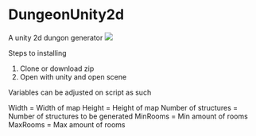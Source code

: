 # DungeonUnity2d
A unity 2d dungon generator
![]({{site.baseurl}}/http://i.imgur.com/F0W8wsS)

Steps to installing
1. Clone or download zip
2. Open with unity and open scene

Variables can be adjusted on script as such

Width = Width of map
Height = Height of map
Number of structures = Number of structures to be generated
MinRooms = Min amount of rooms
MaxRooms = Max amount of rooms 
